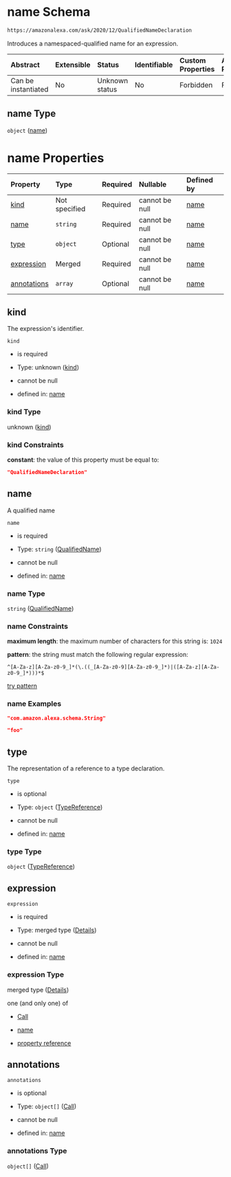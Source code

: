 # name Schema

```txt
https://amazonalexa.com/ask/2020/12/QualifiedNameDeclaration
```

Introduces a namespaced-qualified name for an expression.

| Abstract            | Extensible | Status         | Identifiable | Custom Properties | Additional Properties | Access Restrictions | Defined In                                                                                          |
| :------------------ | :--------- | :------------- | :----------- | :---------------- | :-------------------- | :------------------ | :-------------------------------------------------------------------------------------------------- |
| Can be instantiated | No         | Unknown status | No           | Forbidden         | Forbidden             | none                | [QualifiedNameDeclaration.json](../../schemas/QualifiedNameDeclaration.json "open original schema") |

## name Type

`object` ([name](qualifiednamedeclaration.md))

# name Properties

| Property                    | Type          | Required | Nullable       | Defined by                                                                                                                                        |
| :-------------------------- | :------------ | :------- | :------------- | :------------------------------------------------------------------------------------------------------------------------------------------------ |
| [kind](#kind)               | Not specified | Required | cannot be null | [name](qualifiednamedeclaration-properties-kind.md "https://amazonalexa.com/ask/2020/12/QualifiedNameDeclaration#/properties/kind")               |
| [name](#name)               | `string`      | Required | cannot be null | [name](actiondeclaration-properties-qualifiedname.md "https://amazonalexa.com/ask/2020/12/QualifiedName#/properties/name")                        |
| [type](#type)               | `object`      | Optional | cannot be null | [name](actiondeclaration-properties-typereference.md "https://amazonalexa.com/ask/2020/12/TypeReference#/properties/type")                        |
| [expression](#expression)   | Merged        | Required | cannot be null | [name](qualifiednamedeclaration-properties-expression.md "https://amazonalexa.com/ask/2020/12/QualifiedNameDeclaration#/properties/expression")   |
| [annotations](#annotations) | `array`       | Optional | cannot be null | [name](qualifiednamedeclaration-properties-annotations.md "https://amazonalexa.com/ask/2020/12/QualifiedNameDeclaration#/properties/annotations") |

## kind

The expression's identifier.

`kind`

*   is required

*   Type: unknown ([kind](qualifiednamedeclaration-properties-kind.md))

*   cannot be null

*   defined in: [name](qualifiednamedeclaration-properties-kind.md "https://amazonalexa.com/ask/2020/12/QualifiedNameDeclaration#/properties/kind")

### kind Type

unknown ([kind](qualifiednamedeclaration-properties-kind.md))

### kind Constraints

**constant**: the value of this property must be equal to:

```json
"QualifiedNameDeclaration"
```

## name

A qualified name

`name`

*   is required

*   Type: `string` ([QualifiedName](actiondeclaration-properties-qualifiedname.md))

*   cannot be null

*   defined in: [name](actiondeclaration-properties-qualifiedname.md "https://amazonalexa.com/ask/2020/12/QualifiedName#/properties/name")

### name Type

`string` ([QualifiedName](actiondeclaration-properties-qualifiedname.md))

### name Constraints

**maximum length**: the maximum number of characters for this string is: `1024`

**pattern**: the string must match the following regular expression:&#x20;

```regexp
^[A-Za-z][A-Za-z0-9_]*(\.((_[A-Za-z0-9][A-Za-z0-9_]*)|([A-Za-z][A-Za-z0-9_]*)))*$
```

[try pattern](https://regexr.com/?expression=%5E%5BA-Za-z%5D%5BA-Za-z0-9_%5D*\(%5C.\(\(_%5BA-Za-z0-9%5D%5BA-Za-z0-9_%5D*\)%7C\(%5BA-Za-z%5D%5BA-Za-z0-9_%5D*\)\)\)*%24 "try regular expression with regexr.com")

### name Examples

```json
"com.amazon.alexa.schema.String"
```

```json
"foo"
```

## type

The representation of a reference to a type declaration.

`type`

*   is optional

*   Type: `object` ([TypeReference](actiondeclaration-properties-typereference.md))

*   cannot be null

*   defined in: [name](actiondeclaration-properties-typereference.md "https://amazonalexa.com/ask/2020/12/TypeReference#/properties/type")

### type Type

`object` ([TypeReference](actiondeclaration-properties-typereference.md))

## expression



`expression`

*   is required

*   Type: merged type ([Details](qualifiednamedeclaration-properties-expression.md))

*   cannot be null

*   defined in: [name](qualifiednamedeclaration-properties-expression.md "https://amazonalexa.com/ask/2020/12/QualifiedNameDeclaration#/properties/expression")

### expression Type

merged type ([Details](qualifiednamedeclaration-properties-expression.md))

one (and only one) of

*   [Call](actiondeclaration-properties-annotations-call.md "check type definition")

*   [name](arguments-definitions-arg-expression-oneof-name.md "check type definition")

*   [property reference](arguments-definitions-arg-expression-oneof-property-reference.md "check type definition")

## annotations



`annotations`

*   is optional

*   Type: `object[]` ([Call](actiondeclaration-properties-annotations-call.md))

*   cannot be null

*   defined in: [name](qualifiednamedeclaration-properties-annotations.md "https://amazonalexa.com/ask/2020/12/QualifiedNameDeclaration#/properties/annotations")

### annotations Type

`object[]` ([Call](actiondeclaration-properties-annotations-call.md))
